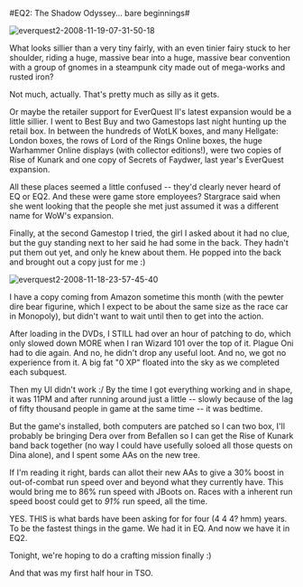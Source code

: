 #EQ2: The Shadow Odyssey... bare beginnings#

![](http://westkarana.com/wp-content/uploads/2008/11/everquest2-2008-11-19-07-31-50-18.jpg "everquest2-2008-11-19-07-31-50-18")

What looks sillier than a very tiny fairly, with an even tinier fairy stuck to her shoulder, riding a huge, massive bear into a huge, massive bear convention with a group of gnomes in a steampunk city made out of mega-works and rusted iron?

Not much, actually. That's pretty much as silly as it gets.

Or maybe the retailer support for EverQuest II's latest expansion would be a little sillier. I went to Best Buy and two Gamestops last night hunting up the retail box. In between the hundreds of WotLK boxes, and many Hellgate: London boxes, the rows of Lord of the Rings Online boxes, the huge Warhammer Online displays (with collector editions!), were two copies of Rise of Kunark and one copy of Secrets of Faydwer, last year's EverQuest expansion.

All these places seemed a little confused -- they'd clearly never heard of EQ or EQ2. And these were game store employees? Stargrace said when she went looking that the people she met just assumed it was a different name for WoW's expansion.

Finally, at the second Gamestop I tried, the girl I asked about it had no clue, but the guy standing next to her said he had some in the back. They hadn't put them out yet, and only he knew about them. He popped into the back and brought out a copy just for me :)

![](http://westkarana.com/wp-content/uploads/2008/11/everquest2-2008-11-18-23-57-45-40.jpg "everquest2-2008-11-18-23-57-45-40")

I have a copy coming from Amazon sometime this month (with the pewter dire bear figurine, which I expect to be about the same size as the race car in Monopoly), but didn't want to wait until then to get into the action.

After loading in the DVDs, I STILL had over an hour of patching to do, which only slowed down MORE when I ran Wizard 101 over the top of it. Plague Oni had to die again. And no, he didn't drop any useful loot. And no, we got no experience from it. A big fat "0 XP" floated into the sky as we completed each subquest.

Then my UI didn't work :/ By the time I got everything working and in shape, it was 11PM and after running around just a little -- slowly because of the lag of fifty thousand people in game at the same time -- it was bedtime.

But the game's installed, both computers are patched so I can two box, I'll probably be bringing Dera over from Befallen so I can get the Rise of Kunark band back together (no way I could have usefully soloed all those quests on Dina alone), and I spent some AAs on the new tree.

If I'm reading it right, bards can allot their new AAs to give a 30% boost in out-of-combat run speed over and beyond what they currently have. This would bring me to 86% run speed with JBoots on. Races with a inherent run speed boost could get to *91%* run speed, all the time.

YES. THIS is what bards have been asking for for four (4 4 4? hmm) years. To be the fastest things in the game. We had it in EQ. And now we have it in EQ2.

Tonight, we're hoping to do a crafting mission finally :)

And that was my first half hour in TSO.
